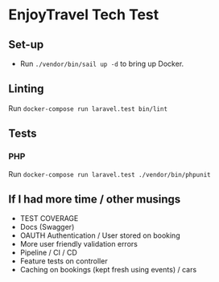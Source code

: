 # EnjoyTravel Tech Test
## Set-up
- Run `./vendor/bin/sail up -d` to bring up Docker.

## Linting 
Run `docker-compose run laravel.test bin/lint`

## Tests
### PHP
Run `docker-compose run laravel.test ./vendor/bin/phpunit`

## If I had more time / other musings
- TEST COVERAGE
- Docs (Swagger)
- OAUTH Authentication / User stored on booking
- More user friendly validation errors
- Pipeline / CI / CD
- Feature tests on controller
- Caching on bookings (kept fresh using events) / cars